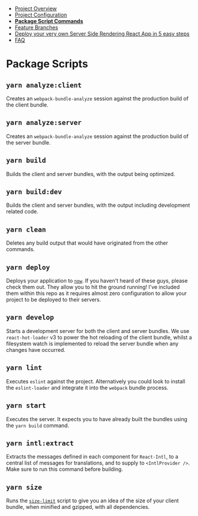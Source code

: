  - [Project Overview](/internal/docs/PROJECT_OVERVIEW.md)
 - [Project Configuration](/internal/docs/PROJECT_CONFIG.md)
 - __[Package Script Commands](/internal/docs/PKG_SCRIPTS.md)__
 - [Feature Branches](/internal/docs/FEATURE_BRANCHES.md)
 - [Deploy your very own Server Side Rendering React App in 5 easy steps](/internal/docs/DEPLOY_TO_NOW.md)
 - [FAQ](/internal/docs/FAQ.md)

# Package Scripts

## `yarn analyze:client`

Creates an `webpack-bundle-analyze` session against the production build of the client bundle.

## `yarn analyze:server`

Creates an `webpack-bundle-analyze` session against the production build of the server bundle.

## `yarn build`

Builds the client and server bundles, with the output being optimized.

## `yarn build:dev`

Builds the client and server bundles, with the output including development related code.

## `yarn clean`

Deletes any build output that would have originated from the other commands.

## `yarn deploy`

Deploys your application to [`now`](https://zeit.co/now). If you haven't heard of these guys, please check them out. They allow you to hit the ground running! I've included them within this repo as it requires almost zero configuration to allow your project to be deployed to their servers.

## `yarn develop`

Starts a development server for both the client and server bundles.  We use `react-hot-loader` v3 to power the hot reloading of the client bundle, whilst a filesystem watch is implemented to reload the server bundle when any changes have occurred.

## `yarn lint`

Executes `eslint` against the project. Alternatively you could look to install the `eslint-loader` and integrate it into the `webpack` bundle process.

## `yarn start`

Executes the server.  It expects you to have already built the bundles using the `yarn build` command.

## `yarn intl:extract`

Extracts the messages defined in each component for `React-Intl`, to a central list of messages for translations, and to supply to `<IntlProvider />`. Make sure to run this command before building.

## `yarn size`

Runs the [`size-limit`](https://github.com/ai/size-limit) script to give you an idea of the size of your client bundle, when minified and gzipped, with all dependencies.

